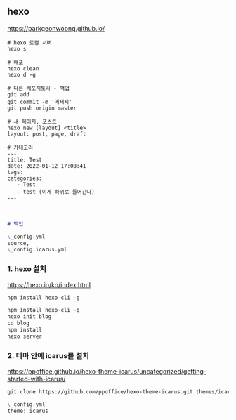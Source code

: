 ## hexo

https://parkgeonwoong.github.io/

```shell
# hexo 로컬 서버
hexo s

# 배포
hexo clean
hexo d -g

# 다른 레포지토리 - 백업
git add .
git commit -m '메세지'
git push origin master

# 새 페이지, 포스트
hexo new [layout] <title>
layout: post, page, draft

# 카테고리
---
title: Test
date: 2022-01-12 17:08:41
tags:
categories:
   - Test
   - test (이게 하위로 들어간다)
---
```

<br>

```markdown
# 백업

\_config.yml
source,
\_config.icarus.yml
```

### 1. hexo 설치

https://hexo.io/ko/index.html

```markdown
npm install hexo-cli -g

npm install hexo-cli -g
hexo init blog
cd blog
npm install
hexo server
```

### 2. 테마 안에 icarus를 설치

https://ppoffice.github.io/hexo-theme-icarus/uncategorized/getting-started-with-icarus/

```markdown
git clone https://github.com/ppoffice/hexo-theme-icarus.git themes/icarus

\_config.yml
theme: icarus
```
